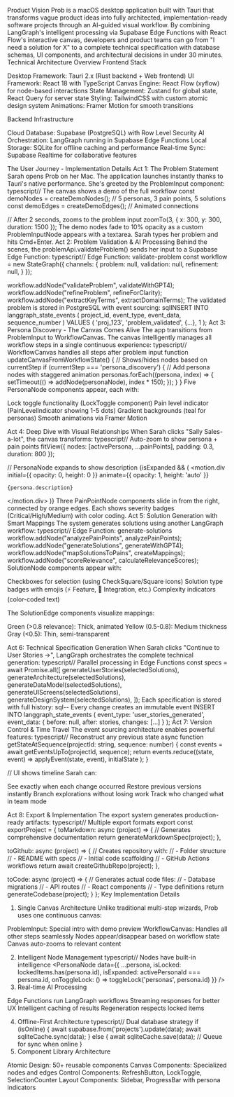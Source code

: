 Product Vision
Prob is a macOS desktop application built with Tauri that transforms vague product ideas into fully architected, implementation-ready software projects through an AI-guided visual workflow. By combining LangGraph's intelligent processing via Supabase Edge Functions with React Flow's interactive canvas, developers and product teams can go from "I need a solution for X" to a complete technical specification with database schemas, UI components, and architectural decisions in under 30 minutes.
Technical Architecture Overview
Frontend Stack

Desktop Framework: Tauri 2.x (Rust backend + Web frontend)
UI Framework: React 18 with TypeScript
Canvas Engine: React Flow (xyflow) for node-based interactions
State Management: Zustand for global state, React Query for server state
Styling: TailwindCSS with custom atomic design system
Animations: Framer Motion for smooth transitions

Backend Infrastructure

Cloud Database: Supabase (PostgreSQL) with Row Level Security
AI Orchestration: LangGraph running in Supabase Edge Functions
Local Storage: SQLite for offline caching and performance
Real-time Sync: Supabase Realtime for collaborative features

The User Journey - Implementation Details
Act 1: The Problem Statement
Sarah opens Prob on her Mac. The application launches instantly thanks to Tauri's native performance. She's greeted by the ProblemInput component:
typescript// The canvas shows a demo of the full workflow
const demoNodes = createDemoNodes(); // 5 personas, 3 pain points, 5 solutions
const demoEdges = createDemoEdges(); // Animated connections

// After 2 seconds, zooms to the problem input
zoomTo(3, { x: 300, y: 300, duration: 1500 });
The demo nodes fade to 10% opacity as a custom ProblemInputNode appears with a textarea. Sarah types her problem and hits Cmd+Enter.
Act 2: Problem Validation & AI Processing
Behind the scenes, the problemApi.validateProblem() sends her input to a Supabase Edge Function:
typescript// Edge Function: validate-problem
const workflow = new StateGraph({
  channels: {
    problem: null,
    validation: null,
    refinement: null,
  }
});

workflow.addNode("validateProblem", validateWithGPT4);
workflow.addNode("refineProblem", refineForClarity);
workflow.addNode("extractKeyTerms", extractDomainTerms);
The validated problem is stored in PostgreSQL with event sourcing:
sqlINSERT INTO langgraph_state_events (
  project_id, event_type, event_data, sequence_number
) VALUES (
  'proj_123', 'problem_validated', {...}, 1
);
Act 3: Persona Discovery - The Canvas Comes Alive
The app transitions from ProblemInput to WorkflowCanvas. The canvas intelligently manages all workflow steps in a single continuous experience:
typescript// WorkflowCanvas handles all steps after problem input
function updateCanvasFromWorkflowState() {
  // Shows/hides nodes based on currentStep
  if (currentStep === 'persona_discovery') {
    // Add persona nodes with staggered animation
    personas.forEach((persona, index) => {
      setTimeout(() => addNode(personaNode), index * 150);
    });
  }
}
Five PersonaNode components appear, each with:

Lock toggle functionality (LockToggle component)
Pain level indicator (PainLevelIndicator showing 1-5 dots)
Gradient backgrounds (teal for personas)
Smooth animations via Framer Motion

Act 4: Deep Dive with Visual Relationships
When Sarah clicks "Sally Sales-a-lot", the canvas transforms:
typescript// Auto-zoom to show persona + pain points
fitView({ 
  nodes: [activePersona, ...painPoints], 
  padding: 0.3, 
  duration: 800 
});

// PersonaNode expands to show description
{isExpanded && (
  <motion.div
    initial={{ opacity: 0, height: 0 }}
    animate={{ opacity: 1, height: 'auto' }}
  >
    {persona.description}
  </motion.div>
)}
Three PainPointNode components slide in from the right, connected by orange edges. Each shows severity badges (Critical/High/Medium) with color coding.
Act 5: Solution Generation with Smart Mappings
The system generates solutions using another LangGraph workflow:
typescript// Edge Function: generate-solutions
workflow.addNode("analyzePainPoints", analyzePainPoints);
workflow.addNode("generateSolutions", generateWithGPT4);
workflow.addNode("mapSolutionsToPains", createMappings);
workflow.addNode("scoreRelevance", calculateRelevanceScores);
SolutionNode components appear with:

Checkboxes for selection (using CheckSquare/Square icons)
Solution type badges with emojis (⚡ Feature, 🔗 Integration, etc.)
Complexity indicators (color-coded text)

The SolutionEdge components visualize mappings:

Green (>0.8 relevance): Thick, animated
Yellow (0.5-0.8): Medium thickness
Gray (<0.5): Thin, semi-transparent

Act 6: Technical Specification Generation
When Sarah clicks "Continue to User Stories →", LangGraph orchestrates the complete technical generation:
typescript// Parallel processing in Edge Functions
const specs = await Promise.all([
  generateUserStories(selectedSolutions),
  generateArchitecture(selectedSolutions),
  generateDataModel(selectedSolutions),
  generateUIScreens(selectedSolutions),
  generateDesignSystem(selectedSolutions),
]);
Each specification is stored with full history:
sql-- Every change creates an immutable event
INSERT INTO langgraph_state_events (
  event_type: 'user_stories_generated',
  event_data: { before: null, after: stories, changes: [...] }
);
Act 7: Version Control & Time Travel
The event sourcing architecture enables powerful features:
typescript// Reconstruct any previous state
async function getStateAtSequence(projectId: string, sequence: number) {
  const events = await getEventsUpTo(projectId, sequence);
  return events.reduce((state, event) => 
    applyEvent(state, event), initialState
  );
}

// UI shows timeline
<ProgressBar>
  <HistoryTimeline events={events} onRestore={restoreToEvent} />
</ProgressBar>
Sarah can:

See exactly when each change occurred
Restore previous versions instantly
Branch explorations without losing work
Track who changed what in team mode

Act 8: Export & Implementation
The export system generates production-ready artifacts:
typescript// Multiple export formats
export const exportProject = {
  toMarkdown: async (project) => {
    // Generates comprehensive documentation
    return generateMarkdownSpec(project);
  },
  
  toGithub: async (project) => {
    // Creates repository with:
    // - Folder structure
    // - README with specs
    // - Initial code scaffolding
    // - GitHub Actions workflows
    return await createGithubRepo(project);
  },
  
  toCode: async (project) => {
    // Generates actual code files:
    // - Database migrations
    // - API routes
    // - React components
    // - Type definitions
    return generateCodebase(project);
  }
};
Key Implementation Details
1. Single Canvas Architecture
Unlike traditional multi-step wizards, Prob uses one continuous canvas:

ProblemInput: Special intro with demo preview
WorkflowCanvas: Handles all other steps seamlessly
Nodes appear/disappear based on workflow state
Canvas auto-zooms to relevant content

2. Intelligent Node Management
typescript// Nodes have built-in intelligence
<PersonaNode 
  data={{
    ...persona,
    isLocked: lockedItems.has(persona.id),
    isExpanded: activePersonaId === persona.id,
    onToggleLock: () => toggleLock('personas', persona.id)
  }}
/>
3. Real-time AI Processing

Edge Functions run LangGraph workflows
Streaming responses for better UX
Intelligent caching of results
Regeneration respects locked items

4. Offline-First Architecture
typescript// Dual database strategy
if (isOnline) {
  await supabase.from('projects').update(data);
  await sqliteCache.sync(data);
} else {
  await sqliteCache.save(data);
  // Queue for sync when online
}
5. Component Library Architecture

Atomic Design: 50+ reusable components
Canvas Components: Specialized nodes and edges
Control Components: RefreshButton, LockToggle, SelectionCounter
Layout Components: Sidebar, ProgressBar with persona indicators